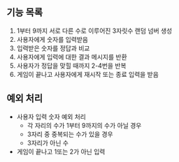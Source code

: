 ## 기능 목록
1. 1부터 9까지 서로 다른 수로 이루어진 3자릿수 랜덤 넘버 생성
2. 사용자에게 숫자를 입력받음
3. 입력받은 숫자를 정답과 비교
4. 사용자에게 입력에 대한 결과 메시지를 반환
5. 사용자가 정답을 맞힐 때까지 2-4번을 반복
6. 게임이 끝나고 사용자에게 재시작 또는 종료 입력을 받음


## 예외 처리
* 사용자 입력 숫자 예외 처리
    * 각 자리의 수가 1부터 9까지의 수가 아닐 경우
    * 3자리 중 중복되는 수가 있을 경우
    * 3자리가 아닌 수
* 게임이 끝나고 1또는 2가 아닌 입력